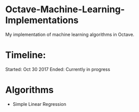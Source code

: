 # Octave-Machine-Learning-Implementations
My implementation of machine learning algorithms in Octave.

# Timeline:
Started:  Oct 30 2017
  Ended:  Currently in progress
  
# Algorithms
* Simple Linear Regression
